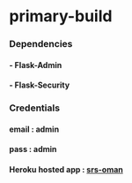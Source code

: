 # primary-build

### Dependencies

#### - Flask-Admin
#### - Flask-Security

### Credentials

#### email : admin
#### pass : admin

#### Heroku hosted app : <a href="https://srs-oman.herokuapp.com/">srs-oman</a>
